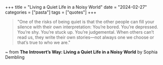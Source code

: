 +++
title = "Living a Quiet Life in a Noisy World"
date = "2024-02-27"
categories = ["pasta"]
tags = ["quotes"]
+++


> "One of the risks of being quiet is that the other people can fill your silence with their own interpretation: You’re bored. You’re depressed. You’re shy. You’re stuck up. You’re judgemental. When others can’t read us, they write their own stories—not always one we choose or that’s true to who we are."

~ from **The Introvert’s Way: Living a Quiet Life in a Noisy World** by Sophia Dembling
